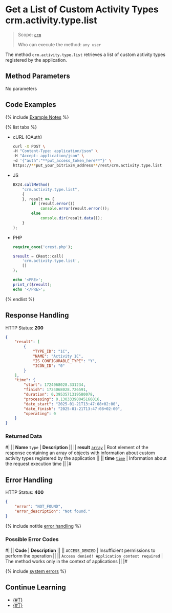 # Get a List of Custom Activity Types crm.activity.type.list

> Scope: [`crm`](../../../../scopes/permissions.md)
>
> Who can execute the method: `any user`

The method `crm.activity.type.list` retrieves a list of custom activity types registered by the application.

## Method Parameters

No parameters

## Code Examples

{% include [Example Notes](../../../../../_includes/examples.md) %}

{% list tabs %}

- cURL (OAuth)

    ```bash
    curl -X POST \
    -H "Content-Type: application/json" \
    -H "Accept: application/json" \
    -d '{"auth":"**put_access_token_here**"}' \
    https://**put_your_bitrix24_address**/rest/crm.activity.type.list
    ```

- JS

    ```js
    BX24.callMethod(
        "crm.activity.type.list",
        {
        }, result => {
            if (result.error())
                console.error(result.error());
            else
                console.dir(result.data());
        }
    );
    ```

- PHP

    ```php
    require_once('crest.php');

    $result = CRest::call(
        'crm.activity.type.list',
        []
    );

    echo '<PRE>';
    print_r($result);
    echo '</PRE>';
    ```

{% endlist %}

## Response Handling

HTTP Status: **200**

```json
{
    "result": [
        {
            "TYPE_ID": "1C",
            "NAME": "Activity 1C",
            "IS_CONFIGURABLE_TYPE": "Y",
            "ICON_ID": "0"
        }
    ],
    "time": {
        "start": 1724068028.331234,
        "finish": 1724068028.726591,
        "duration": 0.3953571319580078,
        "processing": 0.13033390045166016,
        "date_start": "2025-01-21T13:47:08+02:00",
        "date_finish": "2025-01-21T13:47:08+02:00",
        "operating": 0
    }
}
```

### Returned Data

#|
|| **Name**
`type` | **Description** ||
|| **result**
[`array`](../../../../data-types.md) | Root element of the response containing an array of objects with information about custom activity types registered by the application ||
|| **time**
[`time`](../../../../data-types.md#time) | Information about the request execution time ||
|#

## Error Handling

HTTP Status: **400**

```json
{
    "error": "NOT_FOUND",
    "error_description": "Not found."
}
```

{% include notitle [error handling](../../../../../_includes/error-info.md) %}

### Possible Error Codes

#|
|| **Code** | **Description** ||
|| `ACCESS_DENIED` | Insufficient permissions to perform the operation ||
|| `Access denied! Application context required` | The method works only in the context of applications ||
|#

{% include [system errors](../../../../../_includes/system-errors.md) %}

## Continue Learning

- [{#T}](./crm-activity-type-add.md)
- [{#T}](./crm-activity-type-delete.md)